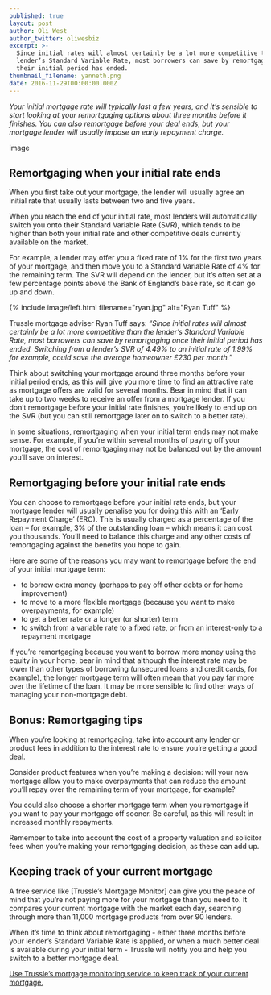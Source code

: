 ```yaml
---
published: true
layout: post
author: Oli West
author_twitter: oliwesbiz
excerpt: >-
  Since initial rates will almost certainly be a lot more competitive than the
  lender’s Standard Variable Rate, most borrowers can save by remortgaging once
  their initial period has ended.
thumbnail_filename: yanneth.png
date: 2016-11-29T00:00:00.000Z
---
```

_Your initial mortgage rate will typically last a few years, and it’s sensible to start looking at your remortgaging options about three months before it finishes. You can also remortgage before your deal ends, but your mortgage lender will usually impose an early repayment charge._

image

## Remortgaging when your initial rate ends

When you first take out your mortgage, the lender will usually agree an initial rate that usually lasts between two and five years.

When you reach the end of your initial rate, most lenders will automatically switch you onto their Standard Variable Rate (SVR), which tends to be higher than both your initial rate and other competitive deals currently available on the market.

For example, a lender may offer you a fixed rate of 1% for the first two years of your mortgage, and then move you to a Standard Variable Rate of 4% for the remaining term. The SVR will depend on the lender, but it’s often set at a few percentage points above the Bank of England’s base rate, so it can go up and down.

{% include image/left.html filename="ryan.jpg" alt="Ryan Tuff" %}

Trussle mortgage adviser Ryan Tuff says: _“Since initial rates will almost certainly be a lot more competitive than the lender’s Standard Variable Rate, most borrowers can save by remortgaging once their initial period has ended. Switching from a lender’s SVR of 4.49% to an initial rate of 1.99% for example, could save the average homeowner £230 per month.”_

Think about switching your mortgage around three months before your initial period ends, as this will give you more time to find an attractive rate as mortgage offers are valid for several months. Bear in mind that it can take up to two weeks to receive an offer from a mortgage lender. If you don’t remortgage before your initial rate finishes, you’re likely to end up on the SVR (but you can still remortgage later on to switch to a better rate).

In some situations, remortgaging when your initial term ends may not make sense. For example, if you’re within several months of paying off your mortgage, the cost of remortgaging may not be balanced out by the amount you’ll save on interest.

## Remortgaging before your initial rate ends

You can choose to remortgage before your initial rate ends, but your mortgage lender will usually penalise you for doing this with an ‘Early Repayment Charge’ (ERC). This is usually charged as a percentage of the loan – for example, 3% of the outstanding loan – which means it can cost you thousands. You’ll need to balance this charge and any other costs of remortgaging against the benefits you hope to gain.

Here are some of the reasons you may want to remortgage before the end of your initial mortgage term:

- to borrow extra money (perhaps to pay off other debts or for home improvement)
- to move to a more flexible mortgage (because you want to make overpayments, for example)
- to get a better rate or a longer (or shorter) term
- to switch from a variable rate to a fixed rate, or from an interest-only to a repayment mortgage

If you’re remortgaging because you want to borrow more money using the equity in your home, bear in mind that although the interest rate may be lower than other types of borrowing (unsecured loans and credit cards, for example), the longer mortgage term will often mean that you pay far more over the lifetime of the loan. It may be more sensible to find other ways of managing your non-mortgage debt.

## Bonus: Remortgaging tips

When you’re looking at remortgaging, take into account any lender or product fees in addition to the interest rate to ensure you’re getting a good deal.

Consider product features when you’re making a decision: will your new mortgage allow you to make overpayments that can reduce the amount you’ll repay over the remaining term of your mortgage, for example?

You could also choose a shorter mortgage term when you remortgage if you want to pay your mortgage off sooner. Be careful, as this will result in increased monthly repayments.

Remember to take into account the cost of a property valuation and solicitor fees when you’re making your remortgaging decision, as these can add up.

## Keeping track of your current mortgage

A free service like [Trussle’s Mortgage Monitor] can give you the peace of mind that you’re not paying more for your mortgage than you need to. It compares your current mortgage with the market each day, searching through more than 11,000 mortgage products from over 90 lenders.

When it’s time to think about remortgaging - either three months before your lender’s Standard Variable Rate is applied, or when a much better deal is available during your initial term - Trussle will notify you and help you switch to a better mortgage deal.

[Use Trussle’s mortgage monitoring service to keep track of your current mortgage.](trussle.com)

